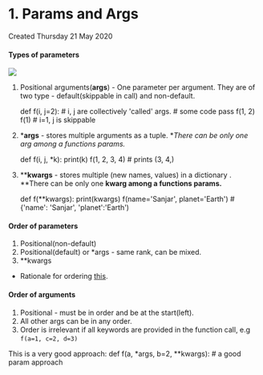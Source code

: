 # 1. Params and Args
Created Thursday 21 May 2020

#### Types of parameters
![](pasted_image003%205.png)

1. Positional arguments(**args**) - One parameter per argument. They are of two type - default(skippable in call) and non-default.

	def f(i, j=2): # i, j are collectively 'called' args.
		# some code
		pass
	f(1, 2)
	f(1) # i=1, j is skippable


2. ***args** - stores multiple arguments as a tuple. **There can be only one *arg among a functions params.**

	def f(i, j, *k):
		print(k)
	f(1, 2, 3, 4) # prints (3, 4,)


3. ****kwargs** - stores multiple (new names, values) in a dictionary . **There can be only one **kwarg among a functions params.**

	def f(**kwargs):
		print(kwargs)
	f(name='Sanjar', planet='Earth') # {'name': 'Sanjar', 'planet':'Earth')


#### Order of parameters

1. Positional(non-default)
2. Positional(default) or *args - same rank, can be mixed.
3. **kwargs


* Rationale for ordering [this](1._Order_of_params.md).


#### **Order of arguments**

1. Positional - must be in order and be at the start(left).
2. All other args can be in any order.
3. Order is irrelevant if all keywords are provided in the function call, e.g ``f(a=1, c=2, d=3)``


This is a very good approach:
	def f(a, *args, b=2, **kwargs):	# a good param approach


